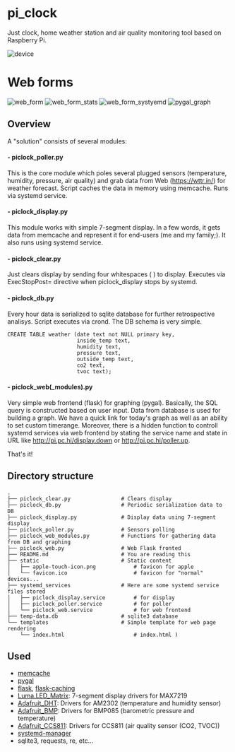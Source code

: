 # pi_clock
Just clock, home weather station and air quality monitoring tool based on Raspberry Pi.

![device](../master/examples/animated.GIF)

# Web forms
![web_form](../master/examples/web_form_example.png)
![web_form_stats](../master/examples/web_form_example_stats.png)
![web_form_systyemd](../master/examples/web_form_example_systemd.png)
![pygal_graph](../master/examples/graph_example.png)

## Overview
A "solution" consists of several modules:
#### - piclock_poller.py
This is the core module which poles several plugged sensors (temperature, humidity, pressure, air quality) and grab data from Web (https://wttr.in/) for weather forecast. Script caches the data in memory using memcache. Runs via systemd service.
#### - piclock_display.py
This module works with simple 7-segment display. In a few words, it gets data from memcache and represent it for end-users (me and my family;). It also runs using systemd service.
#### - piclock_clear.py
Just clears display by sending four whitespaces (    ) to display. Executes via ExecStopPost= directive when piclock_display stops by systemd.
#### - piclock_db.py
Every hour data is serialized to sqlite database for further retrospective analisys. Script executes via crond.
The DB schema is very simple.

    CREATE TABLE weather (date text not NULL primary key,
                          inside_temp text,
                          humidity text,
                          pressure text,
                          outside_temp text,
                          co2 text,
                          tvoc text);

#### - piclock_web(_modules).py
Very simple web frontend (flask) for graphing (pygal). Basically, the SQL query is constructed based on user input. Data from database is used for building a graph. We have a quick link for today's graph as well as an ability to set custom timerange. Moreover, there is a hidden function to controll systemd services via web frontend by stating the service name and state in URL like http://pi.pc.hi/display.down or http://pi.pc.hi/poller.up.

That's it!

## Directory structure
```
.
├── piclock_clear.py                # Clears display    
├── piclock_db.py                   # Periodic serialization data to DB               
├── piclock_display.py              # Display data using 7-segment display
├── piclock_poller.py               # Sensors polling
├── piclock_web_modules.py          # Functions for gathering data from DB and graphing
├── piclock_web.py                  # Web Flask fronted
├── README.md                       # You are reading this
├── static                          # Static content
│   ├── apple-touch-icon.png            # favicon for apple
│   └── favicon.ico                     # favicon for "normal" devices...
├── systemd_services                # Here are some systemd service files stored
│   ├── piclock_display.service         # for display
│   ├── piclock_poller.service          # for poller
│   └── piclock_web.service             # for web frontend
├── temp-data.db                    # sqlite3 database
└── templates                       # Simple template for web page rendering
    └── index.html                      # index.html )
```

## Used
- [memcache](https://memcached.org)
- [pygal](http://www.pygal.org/en/stable/)
- [flask](http://flask.pocoo.org), [flask-caching](https://pypi.org/project/Flask-Caching)
- [Luma.LED_Matrix](https://github.com/rm-hull/luma.led_matrix): 7-segment display drivers for MAX7219
- [Adafruit_DHT](https://github.com/adafruit/Adafruit_Python_DHT): Drivers for AM2302 (temperature and humidity sensor)
- [Adafruit_BMP](https://github.com/adafruit/Adafruit-BMP085-Library): Drivers for BMP085 (barometric pressure and temperature)
- [Adafruit_CCS811](https://github.com/adafruit/Adafruit_CCS811): Drivers for CCS811 (air quality sensor (CO2, TVOC))
- [systemd-manager](https://github.com/emlid/systemd-manager)
- sqlite3, requests, re, etc...
